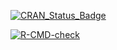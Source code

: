 [![CRAN_Status_Badge](http://www.r-pkg.org/badges/version/bigmemory.sri)](http://cran.r-project.org/package=bigmemory.sri)
<!-- badges: start -->
[![R-CMD-check](https://github.com/kaneplusplus/bigmemory.sri/actions/workflows/R-CMD-check.yaml/badge.svg)](https://github.com/kaneplusplus/bigmemory.sri/actions/workflows/R-CMD-check.yaml)
<!-- badges: end -->
